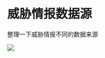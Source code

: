 # 威胁情报数据源

整理一下威胁情报不同的数据来源

![](https://image-host-toky.oss-cn-shanghai.aliyuncs.com/20200815211931.png)